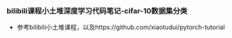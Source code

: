 ### bilibili课程小土堆深度学习代码笔记-cifar-10数据集分类
- 参考bilibili小土堆课程，以及https://github.com/xiaotudui/pytorch-tutorial
